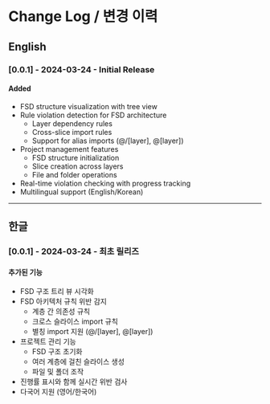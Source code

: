 # Change Log / 변경 이력

## English

### [0.0.1] - 2024-03-24 - Initial Release

#### Added

- FSD structure visualization with tree view
- Rule violation detection for FSD architecture
  - Layer dependency rules
  - Cross-slice import rules
  - Support for alias imports (@/[layer], @[layer])
- Project management features
  - FSD structure initialization
  - Slice creation across layers
  - File and folder operations
- Real-time violation checking with progress tracking
- Multilingual support (English/Korean)

---

## 한글

### [0.0.1] - 2024-03-24 - 최초 릴리즈

#### 추가된 기능

- FSD 구조 트리 뷰 시각화
- FSD 아키텍처 규칙 위반 감지
  - 계층 간 의존성 규칙
  - 크로스 슬라이스 import 규칙
  - 별칭 import 지원 (@/[layer], @[layer])
- 프로젝트 관리 기능
  - FSD 구조 초기화
  - 여러 계층에 걸친 슬라이스 생성
  - 파일 및 폴더 조작
- 진행률 표시와 함께 실시간 위반 검사
- 다국어 지원 (영어/한국어)
